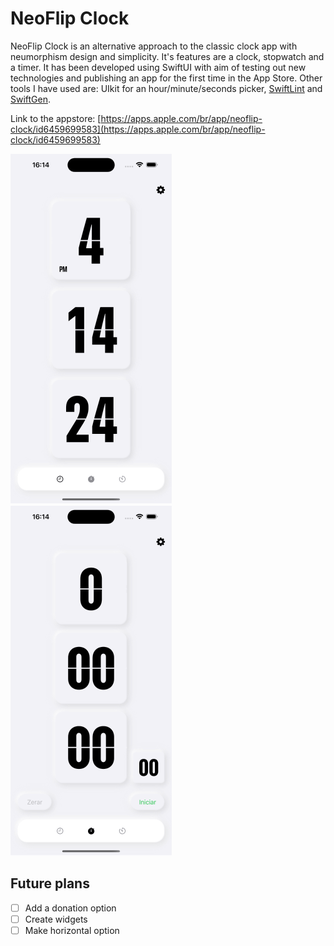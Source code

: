 # NeoFlip Clock

NeoFlip Clock is an alternative approach to the classic clock app with neumorphism design and simplicity. It's features are a clock, stopwatch and a timer. It has been developed using SwiftUI with aim of testing out new technologies and publishing an app for the first time in the App Store. Other tools I have used are: UIkit for an hour/minute/seconds picker, [SwiftLint](https://github.com/realm/SwiftLint) and [SwiftGen](https://github.com/SwiftGen/SwiftGen).

Link to the appstore: [https://apps.apple.com/br/app/neoflip-clock/id6459699583](https://apps.apple.com/br/app/neoflip-clock/id6459699583)

![Preview Clock.png](Previews/Preview_Clock.png)
![Preview StopWatch.png](Previews/Preview_StopWatch.png)

## Future plans

- [ ]  Add a donation option
- [ ]  Create widgets
- [ ]  Make horizontal option
